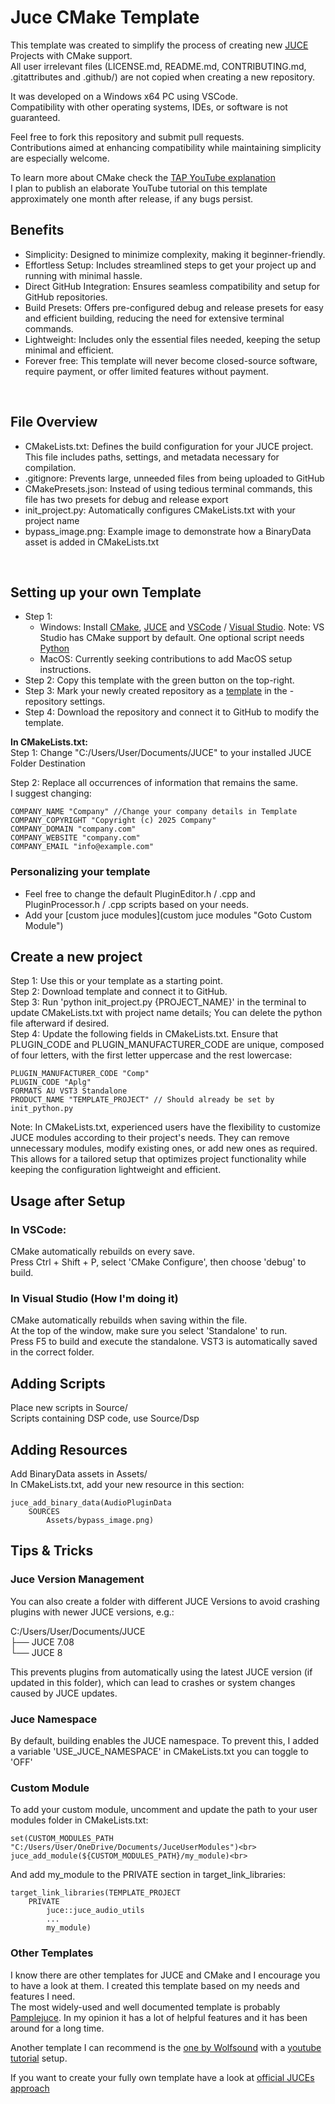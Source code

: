 # Juce CMake Template

This template was created to simplify the process of creating new [JUCE](https://juce.com/) Projects with CMake support.<br>
All user irrelevant files (LICENSE.md, README.md, CONTRIBUTING.md, .gitattributes and .github/) are not copied when creating a new repository.

It was developed on a Windows x64 PC using VSCode.<br>
Compatibility with other operating systems, IDEs, or software is not guaranteed.<br>

Feel free to fork this repository and submit pull requests.<br>
Contributions aimed at enhancing compatibility while maintaining simplicity are especially welcome.<br>

To learn more about CMake check the [TAP YouTube explanation](https://www.youtube.com/watch?v=FLP_AVbzueY)<br>
I plan to publish an elaborate YouTube tutorial on this template approximately one month after release, if any bugs persist.<br>

## Benefits
- Simplicity: Designed to minimize complexity, making it beginner-friendly.<br>
- Effortless Setup: Includes streamlined steps to get your project up and running with minimal hassle.<br>
- Direct GitHub Integration: Ensures seamless compatibility and setup for GitHub repositories.<br>
- Build Presets: Offers pre-configured debug and release presets for easy and efficient building, reducing the need for extensive terminal commands.<br>
- Lightweight: Includes only the essential files needed, keeping the setup minimal and efficient.<br>
- Forever free: This template will never become closed-source software, require payment, or offer limited features without payment.<br>

<br>

## File Overview
- CMakeLists.txt: Defines the build configuration for your JUCE project. This file includes paths, settings, and metadata necessary for compilation.<br>
- .gitignore: Prevents large, unneeded files from being uploaded to GitHub<br>
- CMakePresets.json: Instead of using tedious terminal commands, this file has two presets for debug and release export<br>
- init_project.py: Automatically configures CMakeLists.txt with your project name<br>
- bypass_image.png: Example image to demonstrate how a BinaryData asset is added in CMakeLists.txt<br>

<br>

## Setting up your own Template
- Step 1:<br>
    - Windows: Install [CMake](https://cmake.org/download/), [JUCE](https://juce.com/get-juce/) and [VSCode](https://code.visualstudio.com/download) / [Visual Studio](https://visualstudio.microsoft.com/vs/community/). Note: VS Studio has CMake support by default. One optional script needs [Python](https://www.python.org/downloads/)<br>
    - MacOS: Currently seeking contributions to add MacOS setup instructions.<br>
- Step 2: Copy this template with the green button on the top-right.<br>
- Step 3: Mark your newly created repository as a [template](https://docs.github.com/en/repositories/creating-and-managing-repositories/creating-a-template-repository) in the - repository settings.<br>
- Step 4: Download the repository and connect it to GitHub to modify the template.<br>

**In CMakeLists.txt:**<br>
Step 1: Change "C:/Users/User/Documents/JUCE" to your installed JUCE Folder Destination<br>

Step 2: Replace all occurrences of information that remains the same.<br>
I suggest changing:

    COMPANY_NAME "Company" //Change your company details in Template
    COMPANY_COPYRIGHT "Copyright (c) 2025 Company"
    COMPANY_DOMAIN "company.com"
    COMPANY_WEBSITE "company.com"
    COMPANY_EMAIL "info@example.com"

### Personalizing your template
- Feel free to change the default PluginEditor.h / .cpp and PluginProcessor.h / .cpp scripts based on your needs.
- Add your [custom juce modules](custom juce modules "Goto Custom Module")

## Create a new project
Step 1: Use this or your template as a starting point.<br>
Step 2: Download template and connect it to GitHub.<br>
Step 3: Run 'python init_project.py {PROJECT_NAME}' in the terminal to update CMakeLists.txt with project name details; 
You can delete the python file afterward if desired.<br>
Step 4: Update the following fields in CMakeLists.txt. Ensure that PLUGIN_CODE and PLUGIN_MANUFACTURER_CODE are unique, composed of four letters, with the first letter uppercase and the rest lowercase:

    PLUGIN_MANUFACTURER_CODE "Comp"
    PLUGIN_CODE "Aplg"
    FORMATS AU VST3 Standalone
    PRODUCT_NAME "TEMPLATE_PROJECT" // Should already be set by init_python.py

Note:
In CMakeLists.txt, experienced users have the flexibility to customize JUCE modules according to their project's needs. They can remove unnecessary modules, modify existing ones, or add new ones as required. This allows for a tailored setup that optimizes project functionality while keeping the configuration lightweight and efficient.

## Usage after Setup
### In VSCode:
CMake automatically rebuilds on every save.<br>
Press Ctrl + Shift + P, select 'CMake Configure', then choose 'debug' to build.<br>

### In Visual Studio (How I'm doing it)
CMake automatically rebuilds when saving within the file.<br>
At the top of the window, make sure you select 'Standalone' to run.<br>
Press F5 to build and execute the standalone. VST3 is automatically saved in the correct folder.<br>

## Adding Scripts
Place new scripts in Source/<br>
Scripts containing DSP code, use Source/Dsp<br>

## Adding Resources
Add BinaryData assets in Assets/<br>
In CMakeLists.txt, add your new resource in this section:

    juce_add_binary_data(AudioPluginData
        SOURCES
            Assets/bypass_image.png)

## Tips & Tricks
### Juce Version Management
You can also create a folder with different JUCE Versions to avoid crashing plugins with newer JUCE versions, e.g.:<br>

C:/Users/User/Documents/JUCE<br>
├── JUCE 7.08<br>
└── JUCE 8<br>

This prevents plugins from automatically using the latest JUCE version (if updated in this folder), which can lead to crashes or system changes caused by JUCE updates.

### Juce Namespace
By default, building enables the JUCE namespace. To prevent this, I added a variable 'USE_JUCE_NAMESPACE' in CMakeLists.txt you can toggle to 'OFF'

### Custom Module
To add your custom module, uncomment and update the path to your user modules folder in CMakeLists.txt:<br>

    set(CUSTOM_MODULES_PATH "C:/Users/User/OneDrive/Documents/JuceUserModules")<br>
    juce_add_module(${CUSTOM_MODULES_PATH}/my_module)<br>

And add my_module to the PRIVATE section in target_link_libraries:<br>

    target_link_libraries(TEMPLATE_PROJECT
        PRIVATE
            juce::juce_audio_utils
            ...
            my_module)

### Other Templates
I know there are other templates for JUCE and CMake and I encourage you to have a look at them. 
I created this template based on my needs and features I need. <br>
The most widely-used and well documented template is probably [Pamplejuce](https://github.com/sudara/pamplejuce). In my opinion it has a lot of helpful features and it has been around for a long time.<br>

Another template I can recommend is the [one by Wolfsound](https://github.com/JanWilczek/audio-plugin-template) with a [youtube tutorial](https://www.youtube.com/watch?v=Uq7Hwt18s3s) setup.

If you want to create your fully own template have a look at [official JUCEs approach](https://github.com/juce-framework/JUCE/tree/master/examples/CMake/AudioPlugin)
